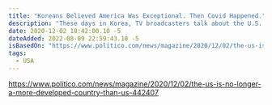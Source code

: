 ```yaml
---
title: "Koreans Believed America Was Exceptional. Then Covid Happened."
description: "These days in Korea, TV broadcasters talk about the U.S. with grim faces, flashing to B-roll of lines of Americans wrapped around buildings waiting for Covid-19 testing or graphs depicting an exponential growth of pandemic deaths. Newspaper headlines question the strength of U.S. democracy above pictures of demonstrators protesting mythical claims of voter fraud."
date: 2020-12-02 18:42:00.10 -5
dateAdded: 2022-08-09 22:59:43.10 -5
isBasedOn: "https://www.politico.com/news/magazine/2020/12/02/the-us-is-no-longer-a-more-developed-country-than-us-442407"
tags:
  - USA
---
```


https://www.politico.com/news/magazine/2020/12/02/the-us-is-no-longer-a-more-developed-country-than-us-442407
